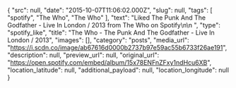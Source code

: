 {
  "src": null,
  "date": "2015-10-07T11:06:02.000Z",
  "slug": null,
  "tags": [
    "spotify",
    "The Who",
    "The Who"
  ],
  "text": "Liked The Punk And The Godfather - Live In London / 2013 from The Who on Spotify\n\n ",
  "type": "spotify_like",
  "title": "The Who - The Punk And The Godfather - Live In London / 2013",
  "images": [],
  "category": "posts",
  "media_url": "https://i.scdn.co/image/ab67616d0000b2737b97e59ac55b6733f26ae191",
  "description": null,
  "preview_url": null,
  "original_url": "https://open.spotify.com/embed/album/15x78ENFnZFxy1ndHcu6XB",
  "location_latitude": null,
  "additional_payload": null,
  "location_longitude": null
}